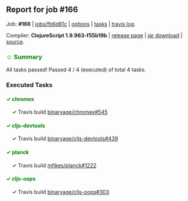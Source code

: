 ## Report for job #166

Job: **#166** | [jobs/fb6d81c](https://github.com/cljs-oss/canary/commit/fb6d81c61ce64c67bdf68f39618db7ae3b7fd331) | [options](options.edn) | [tasks](tasks.edn) | [travis log](https://travis-ci.org/cljs-oss/canary/builds/311712057).

Compiler: **ClojureScript 1.9.963-f55b19b** | [release page](https://github.com/cljs-oss/canary/releases/tag/r1.9.963-f55b19b) | [jar download](https://github.com/cljs-oss/canary/releases/download/r1.9.963-f55b19b/clojurescript-1.9.963-f55b19b.jar) | [source](https://github.com/clojure/clojurescript/commit/f55b19b89e98a210a89151f52e67567108c536cf).

### <b style='color:green'>☺ Summary</b>

All tasks passed! Passed 4 / 4 (executed) of total 4 tasks.

### Executed Tasks

#### <b style='color:green'>&#x2713; chromex</b>
&nbsp;&nbsp;&nbsp;&nbsp;<b style='color:green'>&#x2713;</b> Travis build [binaryage/chromex#545](https://travis-ci.org/binaryage/chromex/builds/311713305)<br>

#### <b style='color:green'>&#x2713; cljs-devtools</b>
&nbsp;&nbsp;&nbsp;&nbsp;<b style='color:green'>&#x2713;</b> Travis build [binaryage/cljs-devtools#439](https://travis-ci.org/binaryage/cljs-devtools/builds/311713311)<br>

#### <b style='color:green'>&#x2713; planck</b>
&nbsp;&nbsp;&nbsp;&nbsp;<b style='color:green'>&#x2713;</b> Travis build [mfikes/planck#1222](https://travis-ci.org/mfikes/planck/builds/311713309)<br>

#### <b style='color:green'>&#x2713; cljs-oops</b>
&nbsp;&nbsp;&nbsp;&nbsp;<b style='color:green'>&#x2713;</b> Travis build [binaryage/cljs-oops#303](https://travis-ci.org/binaryage/cljs-oops/builds/311713307)<br>